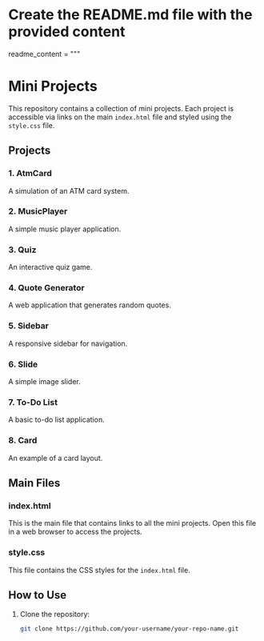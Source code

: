 # Create the README.md file with the provided content

readme_content = """
# Mini Projects

This repository contains a collection of mini projects. Each project is accessible via links on the main `index.html` file and styled using the `style.css` file.

## Projects

### 1. AtmCard
A simulation of an ATM card system.

### 2. MusicPlayer
A simple music player application.

### 3. Quiz
An interactive quiz game.

### 4. Quote Generator
A web application that generates random quotes.

### 5. Sidebar
A responsive sidebar for navigation.

### 6. Slide
A simple image slider.

### 7. To-Do List
A basic to-do list application.

### 8. Card
An example of a card layout.

## Main Files

### index.html
This is the main file that contains links to all the mini projects. Open this file in a web browser to access the projects.

### style.css
This file contains the CSS styles for the `index.html` file.

## How to Use

1. Clone the repository:
   ```sh
   git clone https://github.com/your-username/your-repo-name.git
```
